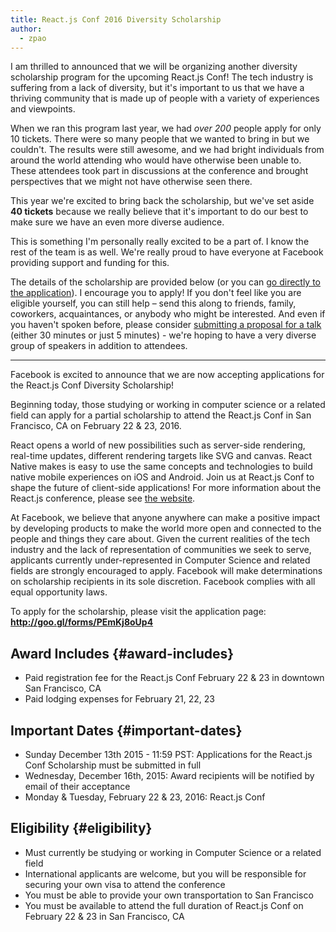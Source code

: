 ```yaml
---
title: React.js Conf 2016 Diversity Scholarship
author:
  - zpao
---
```


I am thrilled to announced that we will be organizing another diversity scholarship program for the upcoming React.js Conf! The tech industry is suffering from a lack of diversity, but it's important to us that we have a thriving community that is made up of people with a variety of experiences and viewpoints.

When we ran this program last year, we had *over 200* people apply for only 10 tickets. There were so many people that we wanted to bring in but we couldn't. The results were still awesome, and we had bright individuals from around the world attending who would have otherwise been unable to. These attendees took part in discussions at the conference and brought perspectives that we might not have otherwise seen there.

This year we're excited to bring back the scholarship, but we've set aside **40 tickets** because we really believe that it's important to do our best to make sure we have an even more diverse audience.

This is something I'm personally really excited to be a part of. I know the rest of the team is as well. We're really proud to have everyone at Facebook providing support and funding for this.

The details of the scholarship are provided below (or you can [go directly to the application](http://goo.gl/forms/PEmKj8oUp4)). I encourage you to apply! If you don't feel like you are eligible yourself, you can still help – send this along to friends, family, coworkers, acquaintances, or anybody who might be interested. And even if you haven't spoken before, please consider [submitting a proposal for a talk](http://conf.reactjs.com/) (either 30 minutes or just 5 minutes) - we're hoping to have a very diverse group of speakers in addition to attendees.


- - -

Facebook is excited to announce that we are now accepting applications for the React.js Conf Diversity Scholarship!

Beginning today, those studying or working in computer science or a related field can apply for a partial scholarship to attend the React.js Conf in San Francisco, CA on February 22 & 23, 2016.

React opens a world of new possibilities such as server-side rendering, real-time updates, different rendering targets like SVG and canvas. React Native makes is easy to use the same concepts and technologies to build native mobile experiences on iOS and Android. Join us at React.js Conf to shape the future of client-side applications! For more information about the React.js conference, please see [the website](http://conf.reactjs.com/).

At Facebook, we believe that anyone anywhere can make a positive impact by developing products to make the world more open and connected to the people and things they care about. Given the current realities of the tech industry and the lack of representation of communities we seek to serve, applicants currently under-represented in Computer Science and related fields are strongly encouraged to apply. Facebook will make determinations on scholarship recipients in its sole discretion. Facebook complies with all equal opportunity laws.

To apply for the scholarship, please visit the application page: **<http://goo.gl/forms/PEmKj8oUp4>**

## Award Includes {#award-includes}

* Paid registration fee for the React.js Conf February 22 & 23 in downtown San Francisco, CA
* Paid lodging expenses for February 21, 22, 23

## Important Dates {#important-dates}

* Sunday December 13th 2015 - 11:59 PST: Applications for the React.js Conf Scholarship must be submitted in full
* Wednesday, December 16th, 2015: Award recipients will be notified by email of their acceptance
* Monday & Tuesday, February 22 & 23, 2016: React.js Conf

## Eligibility {#eligibility}

* Must currently be studying or working in Computer Science or a related field
* International applicants are welcome, but you will be responsible for securing your own visa to attend the conference
* You must be able to provide your own transportation to San Francisco
* You must be available to attend the full duration of React.js Conf on February 22 & 23 in San Francisco, CA
